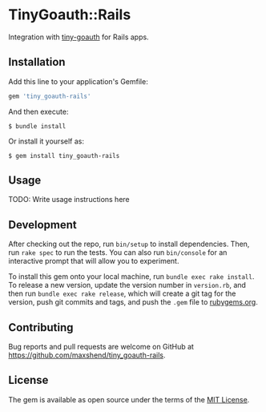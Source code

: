 # TinyGoauth::Rails

Integration with [tiny-goauth](https://github.com/maxshend/tiny-goauth) for Rails apps.

## Installation

Add this line to your application's Gemfile:

```ruby
gem 'tiny_goauth-rails'
```

And then execute:

    $ bundle install

Or install it yourself as:

    $ gem install tiny_goauth-rails

## Usage

TODO: Write usage instructions here

## Development

After checking out the repo, run `bin/setup` to install dependencies. Then, run `rake spec` to run the tests. You can also run `bin/console` for an interactive prompt that will allow you to experiment.

To install this gem onto your local machine, run `bundle exec rake install`. To release a new version, update the version number in `version.rb`, and then run `bundle exec rake release`, which will create a git tag for the version, push git commits and tags, and push the `.gem` file to [rubygems.org](https://rubygems.org).

## Contributing

Bug reports and pull requests are welcome on GitHub at https://github.com/maxshend/tiny_goauth-rails.


## License

The gem is available as open source under the terms of the [MIT License](https://opensource.org/licenses/MIT).
